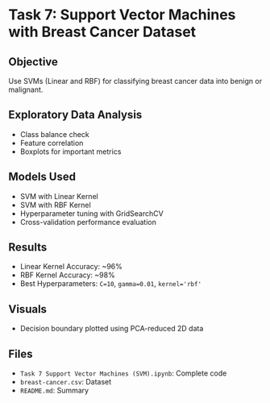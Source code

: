 # Task 7: Support Vector Machines with Breast Cancer Dataset

## Objective
Use SVMs (Linear and RBF) for classifying breast cancer data into benign or malignant.

## Exploratory Data Analysis
- Class balance check
- Feature correlation
- Boxplots for important metrics

## Models Used
- SVM with Linear Kernel
- SVM with RBF Kernel
- Hyperparameter tuning with GridSearchCV
- Cross-validation performance evaluation

## Results
- Linear Kernel Accuracy: ~96%
- RBF Kernel Accuracy: ~98%
- Best Hyperparameters: `C=10`, `gamma=0.01`, `kernel='rbf'`

## Visuals
- Decision boundary plotted using PCA-reduced 2D data

## Files
- `Task 7 Support Vector Machines (SVM).ipynb`: Complete code
- `breast-cancer.csv`: Dataset
- `README.md`: Summary
